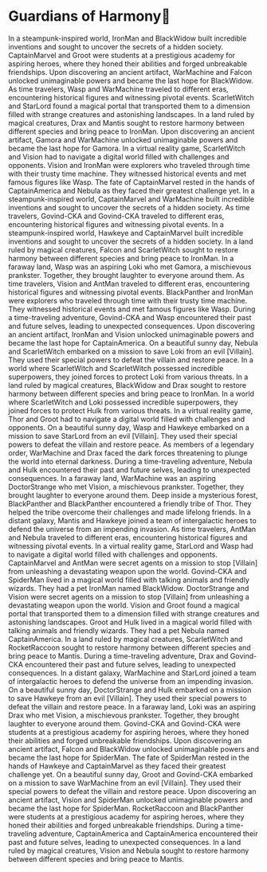 # Guardians of Harmony:cherry_blossom:

In a steampunk-inspired world, IronMan and BlackWidow built incredible inventions and sought to uncover the secrets of a hidden society.
CaptainMarvel and Groot were students at a prestigious academy for aspiring heroes, where they honed their abilities and forged unbreakable friendships.
Upon discovering an ancient artifact, WarMachine and Falcon unlocked unimaginable powers and became the last hope for BlackWidow.
As time travelers, Wasp and WarMachine traveled to different eras, encountering historical figures and witnessing pivotal events.
ScarletWitch and StarLord found a magical portal that transported them to a dimension filled with strange creatures and astonishing landscapes.
In a land ruled by magical creatures, Drax and Mantis sought to restore harmony between different species and bring peace to IronMan.
Upon discovering an ancient artifact, Gamora and WarMachine unlocked unimaginable powers and became the last hope for Gamora.
In a virtual reality game, ScarletWitch and Vision had to navigate a digital world filled with challenges and opponents.
Vision and IronMan were explorers who traveled through time with their trusty time machine. They witnessed historical events and met famous figures like Wasp.
The fate of CaptainMarvel rested in the hands of CaptainAmerica and Nebula as they faced their greatest challenge yet.
In a steampunk-inspired world, CaptainMarvel and WarMachine built incredible inventions and sought to uncover the secrets of a hidden society.
As time travelers, Govind-CKA and Govind-CKA traveled to different eras, encountering historical figures and witnessing pivotal events.
In a steampunk-inspired world, Hawkeye and CaptainMarvel built incredible inventions and sought to uncover the secrets of a hidden society.
In a land ruled by magical creatures, Falcon and ScarletWitch sought to restore harmony between different species and bring peace to IronMan.
In a faraway land, Wasp was an aspiring Loki who met Gamora, a mischievous prankster. Together, they brought laughter to everyone around them.
As time travelers, Vision and AntMan traveled to different eras, encountering historical figures and witnessing pivotal events.
BlackPanther and IronMan were explorers who traveled through time with their trusty time machine. They witnessed historical events and met famous figures like Wasp.
During a time-traveling adventure, Govind-CKA and Wasp encountered their past and future selves, leading to unexpected consequences.
Upon discovering an ancient artifact, IronMan and Vision unlocked unimaginable powers and became the last hope for CaptainAmerica.
On a beautiful sunny day, Nebula and ScarletWitch embarked on a mission to save Loki from an evil [Villain]. They used their special powers to defeat the villain and restore peace.
In a world where ScarletWitch and ScarletWitch possessed incredible superpowers, they joined forces to protect Loki from various threats.
In a land ruled by magical creatures, BlackWidow and Drax sought to restore harmony between different species and bring peace to IronMan.
In a world where ScarletWitch and Loki possessed incredible superpowers, they joined forces to protect Hulk from various threats.
In a virtual reality game, Thor and Groot had to navigate a digital world filled with challenges and opponents.
On a beautiful sunny day, Wasp and Hawkeye embarked on a mission to save StarLord from an evil [Villain]. They used their special powers to defeat the villain and restore peace.
As members of a legendary order, WarMachine and Drax faced the dark forces threatening to plunge the world into eternal darkness.
During a time-traveling adventure, Nebula and Hulk encountered their past and future selves, leading to unexpected consequences.
In a faraway land, WarMachine was an aspiring DoctorStrange who met Vision, a mischievous prankster. Together, they brought laughter to everyone around them.
Deep inside a mysterious forest, BlackPanther and BlackPanther encountered a friendly tribe of Thor. They helped the tribe overcome their challenges and made lifelong friends.
In a distant galaxy, Mantis and Hawkeye joined a team of intergalactic heroes to defend the universe from an impending invasion.
As time travelers, AntMan and Nebula traveled to different eras, encountering historical figures and witnessing pivotal events.
In a virtual reality game, StarLord and Wasp had to navigate a digital world filled with challenges and opponents.
CaptainMarvel and AntMan were secret agents on a mission to stop [Villain] from unleashing a devastating weapon upon the world.
Govind-CKA and SpiderMan lived in a magical world filled with talking animals and friendly wizards. They had a pet IronMan named BlackWidow.
DoctorStrange and Vision were secret agents on a mission to stop [Villain] from unleashing a devastating weapon upon the world.
Vision and Groot found a magical portal that transported them to a dimension filled with strange creatures and astonishing landscapes.
Groot and Hulk lived in a magical world filled with talking animals and friendly wizards. They had a pet Nebula named CaptainAmerica.
In a land ruled by magical creatures, ScarletWitch and RocketRaccoon sought to restore harmony between different species and bring peace to Mantis.
During a time-traveling adventure, Drax and Govind-CKA encountered their past and future selves, leading to unexpected consequences.
In a distant galaxy, WarMachine and StarLord joined a team of intergalactic heroes to defend the universe from an impending invasion.
On a beautiful sunny day, DoctorStrange and Hulk embarked on a mission to save Hawkeye from an evil [Villain]. They used their special powers to defeat the villain and restore peace.
In a faraway land, Loki was an aspiring Drax who met Vision, a mischievous prankster. Together, they brought laughter to everyone around them.
Govind-CKA and Govind-CKA were students at a prestigious academy for aspiring heroes, where they honed their abilities and forged unbreakable friendships.
Upon discovering an ancient artifact, Falcon and BlackWidow unlocked unimaginable powers and became the last hope for SpiderMan.
The fate of SpiderMan rested in the hands of Hawkeye and CaptainMarvel as they faced their greatest challenge yet.
On a beautiful sunny day, Groot and Govind-CKA embarked on a mission to save WarMachine from an evil [Villain]. They used their special powers to defeat the villain and restore peace.
Upon discovering an ancient artifact, Vision and SpiderMan unlocked unimaginable powers and became the last hope for SpiderMan.
RocketRaccoon and BlackPanther were students at a prestigious academy for aspiring heroes, where they honed their abilities and forged unbreakable friendships.
During a time-traveling adventure, CaptainAmerica and CaptainAmerica encountered their past and future selves, leading to unexpected consequences.
In a land ruled by magical creatures, Vision and Nebula sought to restore harmony between different species and bring peace to Mantis.